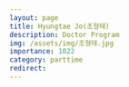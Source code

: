 ```yaml
---
layout: page
title: Hyungtae Jo(조형태)
description: Doctor Program
img: /assets/img/조형태.jpg
importance: 1022
category: parttime
redirect:
---
```

